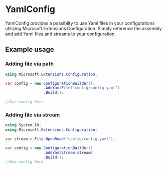  # YamlConfig
 YamlConfig provides a possiblity to use Yaml files in your configurations utilizing Microsoft.Extensions.Configuration.
 Simply reference the assembly and add Yaml files and streams to your configuration.
 
 ## Example usage
 
 ### Adding file via path
 ```csharp
 using Microsoft.Extensions.Configuration;
 
 var config = new ConfigurationBuilder();
                  .AddYamlFile("config/config.yaml")
                  .Build();
                  
//Use config here                 
 ```
 
 ### Adding file via stream
 ```csharp
 using System.IO;
 using Microsoft.Extensions.Configuration;
 
 var stream = File.OpenRead("config/config.yaml");
 
 var config = new ConfigurationBuilder()
                  .AddYamlStream(stream)
                  .Build();
//Use config here
 ```
